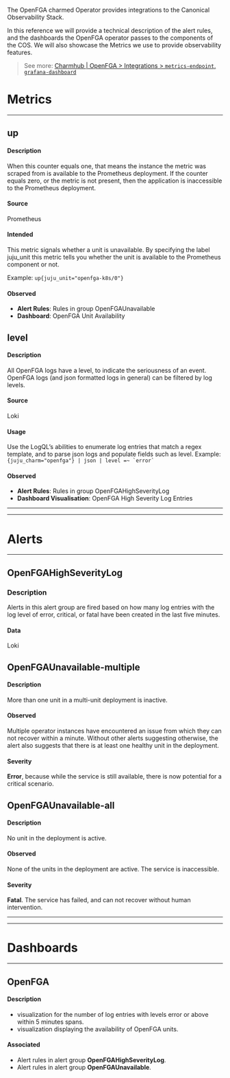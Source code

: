 The OpenFGA charmed Operator provides integrations to the Canonical Observability Stack.

In this reference we will provide a technical description of the alert rules, and the dashboards the OpenFGA operator passes to the components of the COS. We will also showcase the Metrics we use to provide observability features.

> See more: [Charmhub | OpenFGA > Integrations > `metrics-endpoint`,  `grafana-dashboard`](https://charmhub.io/openfga/integrations)



# **Metrics**

---
## **up**

#### Description

When this counter equals one, that means the instance the metric was scraped from is available to the Prometheus deployment. If the counter equals zero, or the metric is not present, then the application is inaccessible to the Prometheus deployment.

#### Source

Prometheus

#### Intended

This metric signals whether a unit is unavailable. By specifying the label juju_unit this metric tells you whether the unit is available to the Prometheus component or not. 

Example: ```up{juju_unit="openfga-k8s/0"}```

#### Observed
- **Alert Rules**: Rules in group OpenFGAUnavailable
- **Dashboard**: OpenFGA Unit Availability



## **level**

#### Description

All OpenFGA logs have a level, to indicate the seriousness of an event. OpenFGA logs (and json formatted logs in general) can be filtered by log levels. 

#### Source

Loki

#### Usage

Use the LogQL’s abilities to enumerate log entries that match a regex template, and to parse json logs and populate fields such as level. Example: ```{juju_charm="openfga"} | json | level =~ `error` ```

#### Observed

- **Alert Rules**: Rules in group OpenFGAHighSeverityLog
- **Dashboard Visualisation**: OpenFGA High Severity Log Entries


---
---


# **Alerts**
---
## **OpenFGAHighSeverityLog**
### Description

Alerts in this alert group are fired based on how many log entries with the log level of error, critical, or fatal have been created in the last five minutes.

#### Data

Loki


## **OpenFGAUnavailable-multiple**

#### Description
More than one unit in a multi-unit deployment is inactive.

#### Observed

Multiple operator instances have encountered an issue from which they can not recover within a minute. Without other alerts suggesting otherwise, the alert also suggests that there is at least one healthy unit in the deployment.

#### Severity

**Error**, because while the service is still available, there is now potential for a critical scenario.

## **OpenFGAUnavailable-all**

#### Description

No unit in the deployment is active.

#### Observed

None of the units in the deployment are active. The service is inaccessible.

#### Severity

**Fatal**. The service has failed, and can not recover without human intervention.

---
---

# Dashboards

---
## **OpenFGA**

#### Description

* visualization for the number of log entries with levels error or above within 5 minutes spans.
* visualization displaying the availability of OpenFGA units. 

#### Associated

* Alert rules in alert group **OpenFGAHighSeverityLog**.
* Alert rules in alert group **OpenFGAUnavailable**.